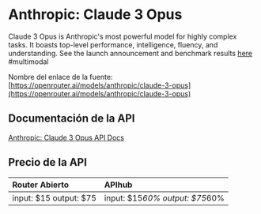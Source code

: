 # Anthropic: Claude 3 Opus

Claude 3 Opus is Anthropic's most powerful model for highly complex tasks. It boasts top-level performance, intelligence, fluency, and understanding.
See the launch announcement and benchmark results [here](https://www.anthropic.com/news/claude-3-family)
#multimodal

Nombre del enlace de la fuente: [https://openrouter.ai/models/anthropic/claude-3-opus](https://openrouter.ai/models/anthropic/claude-3-opus)

## Documentación de la API

[Anthropic: Claude 3 Opus API Docs](../apis/es/Anthropic:_Claude_3_Opus.md)

## Precio de la API

| Router Abierto | APIhub |
|:---|:---|
| input: $15 output: $75 | input: $15*60% output: $75*60% |
